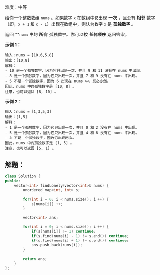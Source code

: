 难度：中等

给你一个整数数组 `nums` 。如果数字 `x` 在数组中仅出现 **一次** ，且没有 **相邻** 数字（即，`x + 1` 和 `x - 1`）出现在数组中，则认为数字 `x` 是 **孤独数字** 。

返回 **`nums` 中的 **所有** 孤独数字。你可以按 **任何顺序** 返回答案。

**示例 1：**

```
输入：nums = [10,6,5,8]
输出：[10,8]
解释：
- 10 是一个孤独数字，因为它只出现一次，并且 9 和 11 没有在 nums 中出现。
- 8 是一个孤独数字，因为它只出现一次，并且 7 和 9 没有在 nums 中出现。
- 5 不是一个孤独数字，因为 6 出现在 nums 中，反之亦然。
因此，nums 中的孤独数字是 [10, 8] 。
注意，也可以返回 [8, 10] 。
```

**示例 2：**

```
输入：nums = [1,3,5,3]
输出：[1,5]
解释：
- 1 是一个孤独数字，因为它只出现一次，并且 0 和 2 没有在 nums 中出现。
- 5 是一个孤独数字，因为它只出现一次，并且 4 和 6 没有在 nums 中出现。
- 3 不是一个孤独数字，因为它出现两次。
因此，nums 中的孤独数字是 [1, 5] 。
注意，也可以返回 [5, 1] 。
```

## 解题：

```cpp
class Solution {
public:
    vector<int> findLonely(vector<int>& nums) {
        unordered_map<int, int> s;
        
        for(int i = 0; i < nums.size(); i ++) {
            s[nums[i]] ++;
        }
        
        vector<int> ans;
        
        for(int i = 0; i < nums.size(); i ++) {
            if(s[nums[i]] != 1) continue;
            if(s.find(nums[i] - 1) != s.end()) continue;
            if(s.find(nums[i] + 1) != s.end()) continue;
            ans.push_back(nums[i]);
        }
        
        return ans;
    }
};
```